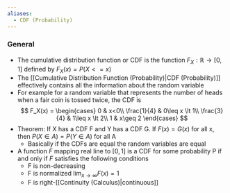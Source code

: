 ```yaml
---
aliases:
  - CDF (Probability)
---
```


### General
- The cumulative distribution function or CDF is the function $F_X:\mathbb{R} \rightarrow [0,1]$ defined by $F_X(x)=P(X<=x)$
- The [[Cumulative Distribution Function (Probability)|CDF (Probability)]] effectively contains all the information about the random variable
- For example for a random variable that represents the number of heads when a fair coin is tossed twice, the CDF is
$$
F_X(x) =
\begin{cases}
0 &  x<0\\
\frac{1}{4}  & 0\leq x \lt 1\\
\frac{3}{4}  & 1\leq x \lt 2\\
1  & x\geq 2 
\end{cases}
$$
- Theorem: If X has a CDF F and Y has a CDF G. If $F(x)=G(x)$ for all x, then $P(X \in A) = P(Y \in A)$ for all A
	- Basically if the CDFs are equal the random variables are equal
 - A function $F$ mapping real line to $[0,1]$ is a CDF for some probability P if and only if $F$ satisfies the following conditions
	 - F is non-decreasing
	 - F is normalized $\lim_{x\to\infty} F(x)=1$
	 - F is right-[[Continuity (Calculus)|continuous]] 